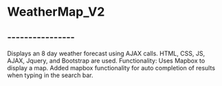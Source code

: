 # WeatherMap_V2
## ----------------
Displays an 8 day weather forecast using AJAX calls. 
HTML, CSS, JS, AJAX, Jquery, and Bootstrap are used.
Functionality:
Uses Mapbox to display a map. Added mapbox functionality for auto completion of results
when typing in the search bar.
